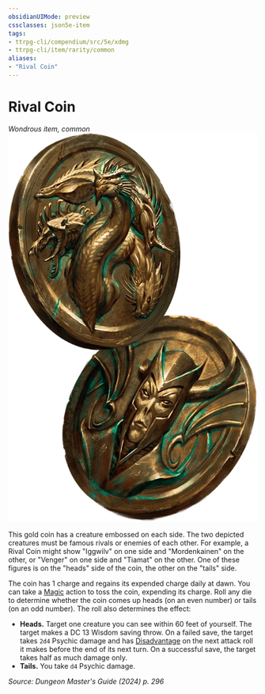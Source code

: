 ```yaml
---
obsidianUIMode: preview
cssclasses: json5e-item
tags:
- ttrpg-cli/compendium/src/5e/xdmg
- ttrpg-cli/item/rarity/common
aliases: 
- "Rival Coin"
---
```

# Rival Coin
*Wondrous item, common*  
![](Інструменти%20ДМ/CLI/items/img/rival-coin.webp#right)


This gold coin has a creature embossed on each side. The two depicted creatures must be famous rivals or enemies of each other. For example, a Rival Coin might show "Iggwilv" on one side and "Mordenkainen" on the other, or "Venger" on one side and "Tiamat" on the other. One of these figures is on the "heads" side of the coin, the other on the "tails" side.

The coin has 1 charge and regains its expended charge daily at dawn. You can take a [Magic](Інструменти%20ДМ/CLI/rules/actions.md#Magic) action to toss the coin, expending its charge. Roll any die to determine whether the coin comes up heads (on an even number) or tails (on an odd number). The roll also determines the effect:

- **Heads.** Target one creature you can see within 60 feet of yourself. The target makes a DC 13 Wisdom saving throw. On a failed save, the target takes `2d4` Psychic damage and has [Disadvantage](Інструменти%20ДМ/CLI/rules/variant-rules/disadvantage-xphb.md) on the next attack roll it makes before the end of its next turn. On a successful save, the target takes half as much damage only.  
- **Tails.** You take `d4` Psychic damage.  

*Source: Dungeon Master's Guide (2024) p. 296*